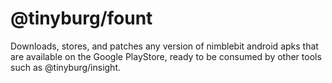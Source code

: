 # @tinyburg/fount

Downloads, stores, and patches any version of nimblebit android apks that are available on the Google PlayStore, ready to be consumed by other tools such as @tinyburg/insight.
